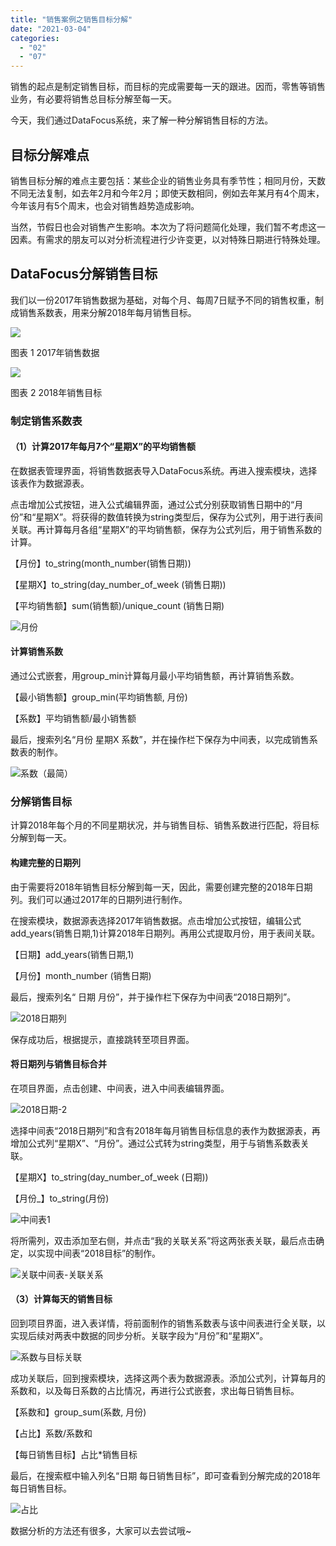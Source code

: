 ```yaml
---
title: "销售案例之销售目标分解"
date: "2021-03-04"
categories: 
  - "02"
  - "07"
---
```


销售的起点是制定销售目标，而目标的完成需要每一天的跟进。因而，零售等销售业务，有必要将销售总目标分解至每一天。

今天，我们通过DataFocus系统，来了解一种分解销售目标的方法。

## 目标分解难点

销售目标分解的难点主要包括：某些企业的销售业务具有季节性；相同月份，天数不同无法复制，如去年2月和今年2月；即使天数相同，例如去年某月有4个周末，今年该月有5个周末，也会对销售趋势造成影响。

当然，节假日也会对销售产生影响。本次为了将问题简化处理，我们暂不考虑这一因素。有需求的朋友可以对分析流程进行少许变更，以对特殊日期进行特殊处理。

## DataFocus分解销售目标

我们以一份2017年销售数据为基础，对每个月、每周7日赋予不同的销售权重，制成销售系数表，用来分解2018年每月销售目标。

![](images/word-image-35.png)

图表 1 2017年销售数据

![](images/word-image-36.png)

图表 2 2018年销售目标

### 制定销售系数表

#### （1）计算2017年每月7个“星期X”的平均销售额

在数据表管理界面，将销售数据表导入DataFocus系统。再进入搜索模块，选择该表作为数据源表。

点击增加公式按钮，进入公式编辑界面，通过公式分别获取销售日期中的“月份”和“星期X”。将获得的数值转换为string类型后，保存为公式列，用于进行表间关联。再计算每月各组“星期X”的平均销售额，保存为公式列后，用于销售系数的计算。

【月份】to\_string(month\_number(销售日期))

【星期X】to\_string(day\_number\_of\_week (销售日期))

【平均销售额】sum(销售额)/unique\_count (销售日期)

![月份](images/unnamed-file-3.jpeg)

#### 计算销售系数

通过公式嵌套，用group\_min计算每月最小平均销售额，再计算销售系数。

【最小销售额】group\_min(平均销售额, 月份)

【系数】平均销售额/最小销售额

最后，搜索列名“月份 星期X 系数”，并在操作栏下保存为中间表，以完成销售系数表的制作。

![系数（最简）](images/unnamed-file-5.jpeg)

### 分解销售目标

计算2018年每个月的不同星期状况，并与销售目标、销售系数进行匹配，将目标分解到每一天。

#### 构建完整的日期列

由于需要将2018年销售目标分解到每一天，因此，需要创建完整的2018年日期列。我们可以通过2017年的日期列进行制作。

在搜索模块，数据源表选择2017年销售数据。点击增加公式按钮，编辑公式add\_years(销售日期,1)计算2018年日期列。再用公式提取月份，用于表间关联。

【日期】add\_years(销售日期,1)

【月份】month\_number (销售日期)

最后，搜索列名“ 日期 月份”，并于操作栏下保存为中间表“2018日期列”。

![2018日期列](images/2018.jpeg)

保存成功后，根据提示，直接跳转至项目界面。

#### 将日期列与销售目标合并

在项目界面，点击创建、中间表，进入中间表编辑界面。

![2018日期-2](images/2018-2.jpeg)

选择中间表“2018日期列”和含有2018年每月销售目标信息的表作为数据源表，再增加公式列“星期X”、“月份”。通过公式转为string类型，用于与销售系数表关联。

【星期X】to\_string(day\_number\_of\_week (日期))

【月份\_】to\_string(月份)

![中间表1](images/1.jpeg)

将所需列，双击添加至右侧，并点击“我的关联关系”将这两张表关联，最后点击确定，以实现中间表“2018目标”的制作。

![关联中间表-关联关系](images/unnamed-file-8.jpeg)

#### （3）计算每天的销售目标

回到项目界面，进入表详情，将前面制作的销售系数表与该中间表进行全关联，以实现后续对两表中数据的同步分析。关联字段为“月份”和“星期X”。

![系数与目标关联](images/unnamed-file-11.jpeg)

成功关联后，回到搜索模块，选择这两个表为数据源表。添加公式列，计算每月的系数和，以及每日系数的占比情况，再进行公式嵌套，求出每日销售目标。

【系数和】group\_sum(系数, 月份)

【占比】系数/系数和

【每日销售目标】占比\*销售目标

最后，在搜索框中输入列名“日期 每日销售目标”，即可查看到分解完成的2018年每日销售目标。

![占比](images/unnamed-file-13.jpeg)

数据分析的方法还有很多，大家可以去尝试哦~
